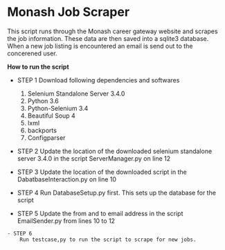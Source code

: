 # Monash Job Scraper

This script runs through the Monash career gateway website and scrapes the job information. These data are then saved into a sqlite3 database. When a new job listing is encountered an email is send out to the concerened user.


**How to run the script**

   -  STEP 1
        Download following dependencies and softwares
        1. Selenium Standalone Server 3.4.0
        2. Python 3.6
        3. Python-Selenium 3.4
        4. Beautiful Soup 4
        5. lxml
        6. backports
        7. Configparser
        
   - STEP 2
        Update the location of the downloaded selenium standalone server 3.4.0 in the script ServerManager.py on line 12
        
   - STEP 3
        Update the location of the downloaded script in the DabatbaseInteraction.py on line 10
        
   - STEP 4
        Run DatabaseSetup.py first. This sets up the database for the script
        
   - STEP 5
        Update the from and to email address in the script EmailSender.py from lines 10 to 12
        
    - STEP 6
        Run testcase,py to run the script to scrape for new jobs.
        
 
        
        
        
        
        
